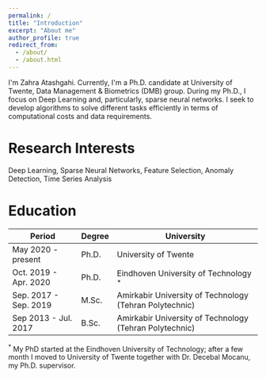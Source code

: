 ```yaml
---
permalink: /
title: "Introduction"
excerpt: "About me"
author_profile: true
redirect_from: 
  - /about/
  - /about.html
---
```


I'm Zahra Atashgahi. Currently, I'm a Ph.D. candidate at University of Twente, Data Management & Biometrics (DMB) group. During my Ph.D., I focus on Deep Learning and, particularly, sparse neural networks. I seek to develop algorithms to solve different tasks efficiently in terms of computational costs and data requirements.


Research Interests
======
Deep Learning, Sparse Neural Networks, Feature Selection, Anomaly Detection, Time Series Analysis

Education
======
|Period | Degree | University|
|------------ | ------------- | -------------|
| May 2020 - present | Ph.D. | University of Twente|
| Oct. 2019 - Apr. 2020| Ph.D. | Eindhoven University of Technology <sup>*</sup>|
| Sep. 2017 - Sep. 2019 | M.Sc. | Amirkabir University of Technology (Tehran Polytechnic)|
| Sep 2013 - Jul. 2017 | B.Sc. | Amirkabir University of Technology (Tehran Polytechnic)|




<sup>*</sup> My PhD started at the Eindhoven University of Technology; after a few month I moved to University of Twente together with Dr. Decebal Mocanu, my Ph.D. supervisor.

